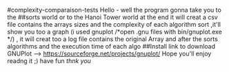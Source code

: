 #complexity-comparaison-tests
Hello *-*
well the program gonna take you to the ##sorts world or to the Hanoi Tower world
at the end it will creat a csv file contains the arrays sizes and the complexity 
of each algorithm sort ,it'll show you too a graph (i used gnuplot /*open .gnu files with bin/gnuplot.exe */) ,
it will creat too a log file contains the original Array and after the 
sorts algorithms and the execution time of each algo 
##Install
link to download GNUPlot --> https://sourceforge.net/projects/gnuplot/
Hope you'll enjoy readng it ;) have fun *thnk you* 
